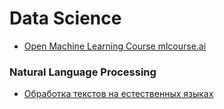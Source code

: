# Data Science

- [Open Machine Learning Course mlcourse.ai](https://mlcourse.ai/)

### Natural Language Processing

- [Обработка текстов на естественных языках](https://habr.com/company/mailru/blog/358736/)

